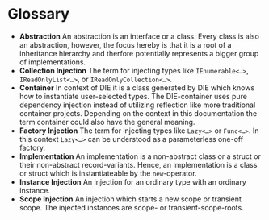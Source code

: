 # Glossary

- **Abstraction** An abstraction is an interface or a class. Every class is also an abstraction, however, the focus hereby is that it is a root of a inheritance hierarchy and therfore potentially represents a bigger group of implementations.
- **Collection Injection** The term for injecting types like `IEnumerable<…>`, `IReadOnlyList<…>`, or `IReadOnlyCollection<…>`.
- **Container** In context of DIE it is a class generated by DIE which knows how to instantiate user-selected types. The DIE-container uses pure dependency injection instead of utilizing reflection like more traditional container projects. Depending on the context in this documentation the term container could also have the general meaning.
- **Factory Injection** The term for injecting types like `Lazy<…>` or `Func<…>`. In this context `Lazy<…>` can be understood as a parameterless one-off factory. 
- **Implementation** An implementation is a non-abstract class or a struct or their non-abstract record-variants. Hence, an implementation is a class or struct which is instantiateable by the `new`-operator.
- **Instance Injection** An injection for an ordinary type with an ordinary instance.
- **Scope Injection** An injection which starts a new scope or transient scope. The injected instances are scope- or transient-scope-roots.